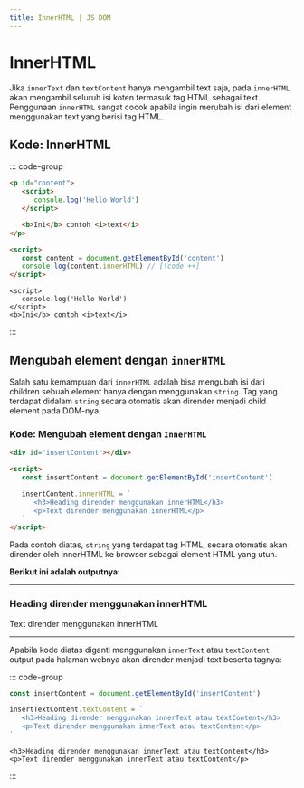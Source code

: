 ```yaml
---
title: InnerHTML | JS DOM
---
```


# InnerHTML

Jika `innerText` dan `textContent` hanya mengambil text saja, pada `innerHTML` akan mengambil seluruh isi koten termasuk tag HTML sebagai text. Penggunaan `innerHTML` sangat cocok apabila ingin merubah isi dari element menggunakan text yang berisi tag HTML.

## Kode: InnerHTML

::: code-group
```html [HTML]
<p id="content">
   <script>
      console.log('Hello World')
   </script>

   <b>Ini</b> contoh <i>text</i>
</p>

<script>
   const content = document.getElementById('content')
   console.log(content.innerHTML) // [!code ++]
</script>
```

```[Console]
<script>
   console.log('Hello World')
</script>
<b>Ini</b> contoh <i>text</i>
```
:::

## Mengubah element dengan `innerHTML`

Salah satu kemampuan dari `innerHTML` adalah bisa mengubah isi dari children sebuah element hanya dengan menggunakan `string`. Tag yang terdapat didalam `string` secara otomatis akan dirender menjadi child element pada DOM-nya.

### Kode: Mengubah element dengan `InnerHTML`

```html
<div id="insertContent"></div>

<script>
   const insertContent = document.getElementById('insertContent')

   insertContent.innerHTML = `
      <h3>Heading dirender menggunakan innerHTML</h3>
      <p>Text dirender menggunakan innerHTML</p>
   `
</script>
```

Pada contoh diatas, `string` yang terdapat tag HTML, secara otomatis akan dirender oleh innerHTML ke browser sebagai element HTML yang utuh. 

**Berikut ini adalah outputnya:**

---
<h3>Heading dirender menggunakan innerHTML</h3>
<p>Text dirender menggunakan innerHTML</p>

---

Apabila kode diatas diganti menggunakan `innerText` atau `textContent` output pada halaman webnya akan dirender menjadi text beserta tagnya:

::: code-group
```js [JavaScript]
const insertContent = document.getElementById('insertContent')

insertTextContent.textContent = `
   <h3>Heading dirender menggunakan innerText atau textContent</h3>
   <p>Text dirender menggunakan innerText atau textContent</p>
`
```

``` [Web Output]
<h3>Heading dirender menggunakan innerText atau textContent</h3><p>Text dirender menggunakan innerText atau textContent</p>
```
:::